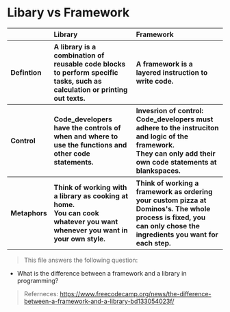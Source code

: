 # Libary vs Framework

<table style="text-align: left">
    <tr>
        <th> </th>
        <th>Library </th>
        <th>Framework </th>
    </tr>    
    <tr>
        <th>Defintion</th>
        <th>A library is a combination of reusable code blocks to perform specific tasks, such as calculation or printing out texts.  </th>
        <th>A framework is a layered instruction to write code. </th>
    </tr>   
    <tr>
        <th>Control</th>
        <th>Code_developers have the controls of when and where to use the functions and other code statements.</th>
        <th>Invesrion of control: <br />
      Code_developers must adhere to the instruciton and logic of the framework.<br />
          They can only add their own code statements at blankspaces.</th>
    </tr>      
    <tr>
        <th>Metaphors</th>
        <th>Think of working with a library as cooking at home. <br />
      You can cook whatever you want whenever you want in your own style.</th>
        <th>Think of working a framework as ordering your custom pizza at Dominos's.
      The whole process is fixed, you can only chose the ingredients you want for each step. </th>
    </tr> 
</table>


> This file answers the following question:
- What is the difference between a framework and a library in programming?

>Referneces: https://www.freecodecamp.org/news/the-difference-between-a-framework-and-a-library-bd133054023f/
